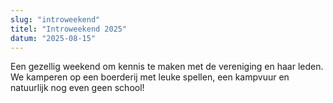 ```yaml
---
slug: "introweekend"
titel: "Introweekend 2025"
datum: "2025-08-15"
---
```


Een gezellig weekend om kennis te maken met de vereniging en haar leden. We kamperen op een boerderij met leuke spellen, een kampvuur en natuurlijk nog even geen school!